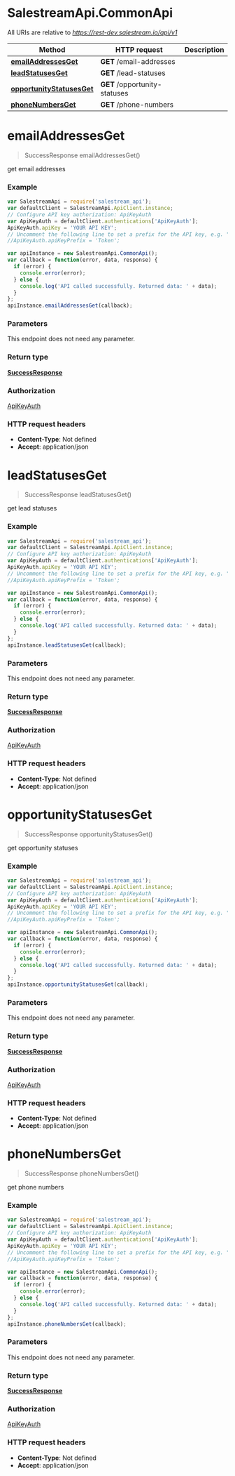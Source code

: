 # SalestreamApi.CommonApi

All URIs are relative to *https://rest-dev.salestream.io/api/v1*

Method | HTTP request | Description
------------- | ------------- | -------------
[**emailAddressesGet**](CommonApi.md#emailAddressesGet) | **GET** /email-addresses | 
[**leadStatusesGet**](CommonApi.md#leadStatusesGet) | **GET** /lead-statuses | 
[**opportunityStatusesGet**](CommonApi.md#opportunityStatusesGet) | **GET** /opportunity-statuses | 
[**phoneNumbersGet**](CommonApi.md#phoneNumbersGet) | **GET** /phone-numbers | 


<a name="emailAddressesGet"></a>
# **emailAddressesGet**
> SuccessResponse emailAddressesGet()



get email addresses

### Example
```javascript
var SalestreamApi = require('salestream_api');
var defaultClient = SalestreamApi.ApiClient.instance;
// Configure API key authorization: ApiKeyAuth
var ApiKeyAuth = defaultClient.authentications['ApiKeyAuth'];
ApiKeyAuth.apiKey = 'YOUR API KEY';
// Uncomment the following line to set a prefix for the API key, e.g. "Token" (defaults to null)
//ApiKeyAuth.apiKeyPrefix = 'Token';

var apiInstance = new SalestreamApi.CommonApi();
var callback = function(error, data, response) {
  if (error) {
    console.error(error);
  } else {
    console.log('API called successfully. Returned data: ' + data);
  }
};
apiInstance.emailAddressesGet(callback);
```

### Parameters
This endpoint does not need any parameter.

### Return type

[**SuccessResponse**](SuccessResponse.md)

### Authorization

[ApiKeyAuth](../README.md#ApiKeyAuth)

### HTTP request headers

 - **Content-Type**: Not defined
 - **Accept**: application/json

<a name="leadStatusesGet"></a>
# **leadStatusesGet**
> SuccessResponse leadStatusesGet()



get lead statuses

### Example
```javascript
var SalestreamApi = require('salestream_api');
var defaultClient = SalestreamApi.ApiClient.instance;
// Configure API key authorization: ApiKeyAuth
var ApiKeyAuth = defaultClient.authentications['ApiKeyAuth'];
ApiKeyAuth.apiKey = 'YOUR API KEY';
// Uncomment the following line to set a prefix for the API key, e.g. "Token" (defaults to null)
//ApiKeyAuth.apiKeyPrefix = 'Token';

var apiInstance = new SalestreamApi.CommonApi();
var callback = function(error, data, response) {
  if (error) {
    console.error(error);
  } else {
    console.log('API called successfully. Returned data: ' + data);
  }
};
apiInstance.leadStatusesGet(callback);
```

### Parameters
This endpoint does not need any parameter.

### Return type

[**SuccessResponse**](SuccessResponse.md)

### Authorization

[ApiKeyAuth](../README.md#ApiKeyAuth)

### HTTP request headers

 - **Content-Type**: Not defined
 - **Accept**: application/json

<a name="opportunityStatusesGet"></a>
# **opportunityStatusesGet**
> SuccessResponse opportunityStatusesGet()



get opportunity statuses

### Example
```javascript
var SalestreamApi = require('salestream_api');
var defaultClient = SalestreamApi.ApiClient.instance;
// Configure API key authorization: ApiKeyAuth
var ApiKeyAuth = defaultClient.authentications['ApiKeyAuth'];
ApiKeyAuth.apiKey = 'YOUR API KEY';
// Uncomment the following line to set a prefix for the API key, e.g. "Token" (defaults to null)
//ApiKeyAuth.apiKeyPrefix = 'Token';

var apiInstance = new SalestreamApi.CommonApi();
var callback = function(error, data, response) {
  if (error) {
    console.error(error);
  } else {
    console.log('API called successfully. Returned data: ' + data);
  }
};
apiInstance.opportunityStatusesGet(callback);
```

### Parameters
This endpoint does not need any parameter.

### Return type

[**SuccessResponse**](SuccessResponse.md)

### Authorization

[ApiKeyAuth](../README.md#ApiKeyAuth)

### HTTP request headers

 - **Content-Type**: Not defined
 - **Accept**: application/json

<a name="phoneNumbersGet"></a>
# **phoneNumbersGet**
> SuccessResponse phoneNumbersGet()



get phone numbers

### Example
```javascript
var SalestreamApi = require('salestream_api');
var defaultClient = SalestreamApi.ApiClient.instance;
// Configure API key authorization: ApiKeyAuth
var ApiKeyAuth = defaultClient.authentications['ApiKeyAuth'];
ApiKeyAuth.apiKey = 'YOUR API KEY';
// Uncomment the following line to set a prefix for the API key, e.g. "Token" (defaults to null)
//ApiKeyAuth.apiKeyPrefix = 'Token';

var apiInstance = new SalestreamApi.CommonApi();
var callback = function(error, data, response) {
  if (error) {
    console.error(error);
  } else {
    console.log('API called successfully. Returned data: ' + data);
  }
};
apiInstance.phoneNumbersGet(callback);
```

### Parameters
This endpoint does not need any parameter.

### Return type

[**SuccessResponse**](SuccessResponse.md)

### Authorization

[ApiKeyAuth](../README.md#ApiKeyAuth)

### HTTP request headers

 - **Content-Type**: Not defined
 - **Accept**: application/json

